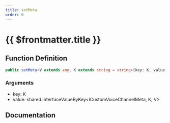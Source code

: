 ```yaml
---
title: setMeta
order: 0
---
```


# {{ $frontmatter.title }}

## Function Definition

```ts
public setMeta<V extends any, K extends string = string>(key: K, value: shared.InterfaceValueByKey<ICustomVoiceChannelMeta, K, V>): void;
```

### Arguments

* key: K
* value: shared.InterfaceValueByKey<ICustomVoiceChannelMeta, K, V>

## Documentation

<!--@include: ./parts/setMeta.md-->

